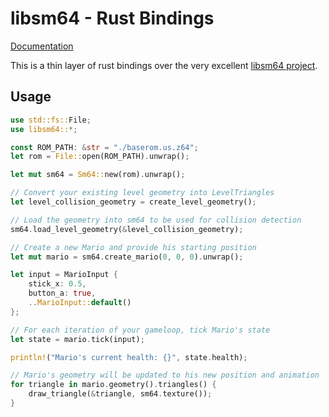 # libsm64 - Rust Bindings

[Documentation](https://nickmass.com/doc/libsm64/index.html)

This is a thin layer of rust bindings over the very excellent [libsm64 project](https://github.com/libsm64/libsm64).

## Usage

```rust
use std::fs::File;
use libsm64::*;

const ROM_PATH: &str = "./baserom.us.z64";
let rom = File::open(ROM_PATH).unwrap();

let mut sm64 = Sm64::new(rom).unwrap();

// Convert your existing level geometry into LevelTriangles
let level_collision_geometry = create_level_geometry();

// Load the geometry into sm64 to be used for collision detection
sm64.load_level_geometry(&level_collision_geometry);

// Create a new Mario and provide his starting position
let mut mario = sm64.create_mario(0, 0, 0).unwrap();

let input = MarioInput {
    stick_x: 0.5,
    button_a: true,
    ..MarioInput::default()
};

// For each iteration of your gameloop, tick Mario's state
let state = mario.tick(input);

println!("Mario's current health: {}", state.health);

// Mario's geometry will be updated to his new position and animation
for triangle in mario.geometry().triangles() {
    draw_triangle(&triangle, sm64.texture());
}
```
